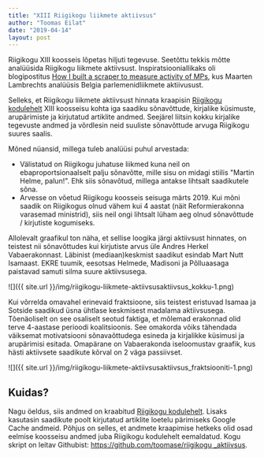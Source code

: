 ```yaml
---
title: "XIII Riigikogu liikmete aktiivsus"
author: "Toomas Eilat"
date: "2019-04-14"
layout: post
---
```










Riigikogu XIII koosseis lõpetas hiljuti tegevuse. Seetõttu tekkis mõtte analüüsida Riigikogu liikmete aktiivsust. Inspiratsiooniallikaks oli blogipostitus [How I built a scraper to measure activity of MPs](http://www.maartenlambrechts.com/2016/10/03/how-i-built-a-scraper-to-measure-activity-of-mps.html?utm_content=bufferc8a3e&utm_medium=social&utm_source=twitter.com&utm_campaign=buffer), kus Maarten Lambrechts analüüsis Belgia parlemenidliikmete aktiivusust.

Selleks, et Riigikogu liikmete aktiivsust hinnata kraapisin [Riigikogu kodulehelt](http://riigikogu.ee) XIII koosseisu kohta iga saadiku sõnavõttude, kirjalike küsimuste, arupärimiste ja kirjutatud artiklite andmed. Seejärel liitsin kokku kirjalike tegevuste andmed ja võrdlesin neid suuliste sõnavõttude arvuga Riigikogu suures saalis. 

Mõned nüansid, millega tuleb analüüsi puhul arvestada:
  * Välistatud on Riigikogu juhatuse liikmed kuna neil on ebaproportsionaalselt palju sõnavõtte, mille sisu on midagi stiilis "Martin Helme, palun!". Ehk siis sõnavõtud, millega antakse lihtsalt saadikutele sõna.
  * Arvesse on võetud Riigikogu koosseis seisuga märts 2019. Kui mõni saadik on Riigikogus olnud vähem kui 4 aastat (näit Reformierakonna varasemad ministrid), siis neil ongi lihtsalt lüham aeg olnud sõnavõttude / kirjutiste kogumiseks.

Allolevalt graafikul ton näha, et sellise loogika järgi aktiivsust hinnates, on teistest nii sõnavõttudes kui kirjutiste arvus üle Andres Herkel Vabaerakonnast. Läbinist (mediaan)keskmist saadikut esindab Mart Nutt Isamaast. EKRE tuumik, eesotsas Helmede, Madisoni ja Põlluaasaga paistavad samuti silma suure aktiivsusega.

![]({{ site.url }}/img/riigikogu-liikmete-aktiivsusaktiivsus_kokku-1.png)

Kui võrrelda omavahel erinevaid fraktsioone, siis teistest eristuvad Isamaa ja Sotside saadikud üsna ühtlase keskmisest madalama aktiivsusega. Tõenäoliselt on see osaliselt seotud faktiga, et mõlemad erakonnad olid terve 4-aastase perioodi koalitsioonis. See omakorda võiks tähendada väiksemat motivatsiooni sõnavaõttudega esineda ja kirjalikke küsimusi ja arupärimisi esitada. Omapärane on Vabaerakonda iseloomustav graafik, kus hästi aktiivsete saadikute kõrval on 2 väga passiivset.

![]({{ site.url }}/img/riigikogu-liikmete-aktiivsusaktiivsus_fraktsiooniti-1.png)

## Kuidas?
Nagu öeldus, siis andmed on kraabitud [Riigikogu kodulehelt]("http://riigikogu.ee"). Lisaks kasutasin saadikute poolt kirjutatud artiklite loetelu pärimiseks Google Cache andmeid. Põhjus on selles, et andmete kraapimise hetkeks olid osad eelmise koosseisu andmed juba Riigikogu kodulehelt eemaldatud.
Kogu skript on leitav Githubist: [https://github.com/toomase/riigikogu _aktiivsus](https://github.com/toomase/riigikogu_aktiivsus).
